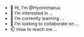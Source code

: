 - 👋 Hi, I’m @Hyorinmaruu
- 👀 I’m interested in ...
- 🌱 I’m currently learning ...
- 💞️ I’m looking to collaborate on ...
- 📫 How to reach me ...

<!---
Hyorinmaruu/Hyorinmaruu is a ✨ special ✨ repository because its `README.md` (this file) appears on your GitHub profile.
You can click the Preview link to take a look at your changes.
--->
